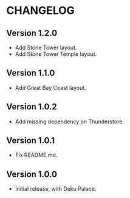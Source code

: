 # CHANGELOG

## Version 1.2.0
* Add Stone Tower layout.
* Add Stone Tower Temple layout.

## Version 1.1.0
* Add Great Bay Coast layout.

## Version 1.0.2
* Add missing dependency on Thunderstore.

## Version 1.0.1
* Fix README.md.

## Version 1.0.0
* Initial release, with Deku Palace.
